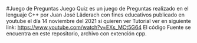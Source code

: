 #Juego de Preguntas
Juego Quiz es un juego de Preguntas realizado en el lenguaje C++ por Juan José Läderach con fines educativos publicado en youtube el día 14 noviembre
del 2021 si quieren ver Tutorial ver en siguiente link: https://www.youtube.com/watch?v=EXs_MCt5G64
El código Fuente se encuentra en este repositorio, archivo con extención cpp.
